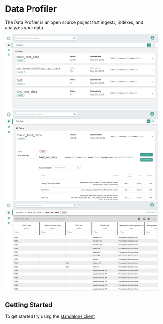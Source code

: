 # Data Profiler

The Data Profiler is an open source project that ingests, indexes, and analyzes your data.

![list-view](images/list_view_screenshot.jpg)
![table-view](images/table_view_screenshot.jpg)
![row-view](images/row_view_screenshot.jpg)

## Getting Started

To get started try using the [standalone client](infrastructure/standalone/README.md)
